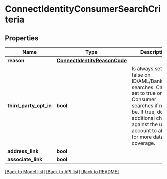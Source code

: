 # ConnectIdentityConsumerSearchCriteria

## Properties
Name | Type | Description | Notes
------------ | ------------- | ------------- | -------------
**reason** | [**ConnectIdentityReasonCode**](ConnectIdentityReasonCode.md) |  | 
**third_party_opt_in** | **bool** | Is always set to false on ID/AML/Bankmatch searches. Can be set to true on Consumer searches if need be. If true, does an additional charge against the user account to allow for more data coverage. | [optional] 
**address_link** | **bool** |  | [optional] 
**associate_link** | **bool** |  | [optional] 

[[Back to Model list]](../README.md#documentation-for-models) [[Back to API list]](../README.md#documentation-for-api-endpoints) [[Back to README]](../README.md)

